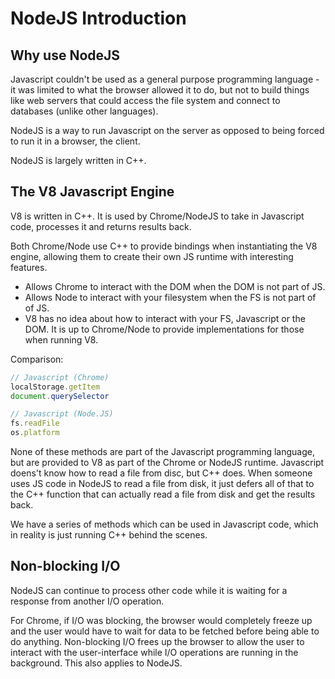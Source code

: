 # NodeJS Introduction

## Why use NodeJS
Javascript couldn't be used as a general purpose programming language - it was limited to what the browser allowed it to do, but not to build things like web servers that could access the file system and connect to databases (unlike other languages).

NodeJS is a way to run Javascript on the server as opposed to being forced to run it in a browser, the client.

NodeJS is largely written in C++.

## The V8 Javascript Engine

V8 is written in C++. It is used by Chrome/NodeJS to take in Javascript code, processes it and returns results back.

Both Chrome/Node use C++ to provide bindings when instantiating the V8 engine, allowing them to create their own JS runtime with interesting features.
- Allows Chrome to interact with the DOM when the DOM is not part of JS.
- Allows Node to interact with your filesystem when the FS is not part of of JS.
- V8 has no idea about how to interact with your FS, Javascript or the DOM. It is up to Chrome/Node to provide implementations for those when running V8.

Comparison:
```Javascript
// Javascript (Chrome)
localStorage.getItem
document.querySelector

// Javascript (Node.JS)
fs.readFile
os.platform
```

None of these methods are part of the Javascript programming language, but are provided to V8 as part of the Chrome or NodeJS runtime. Javascript doens't know how to read a file from disc, but C++ does. When someone uses JS code in NodeJS to read a file from disk, it just defers all of that to the C++ function that can actually read a file from disk and get the results back.

We have a series of methods which can be used in Javascript code, which in reality is just running C++ behind the scenes.

## Non-blocking I/O

NodeJS can continue to process other code while it is waiting for a response from another I/O operation.

For Chrome, if I/O was blocking, the browser would completely freeze up and the user would have to wait for data to be fetched before being able to do anything. Non-blocking I/O frees up the browser to allow the user to interact with the user-interface while I/O operations are running in the background. This also applies to NodeJS.





